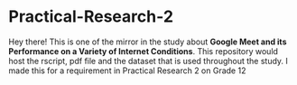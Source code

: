 # Practical-Research-2
Hey there! This is one of the mirror in the study about **Google Meet and its Performance on a Variety of Internet Conditions**. This repository would host the rscript, pdf file and the dataset that is used throughout the study. I made this for a requirement in Practical Research 2 on Grade 12
